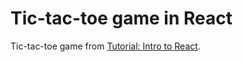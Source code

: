 # Tic-tac-toe game in React

Tic-tac-toe game from [Tutorial: Intro to React](https://reactjs.org/tutorial/tutorial.html).
